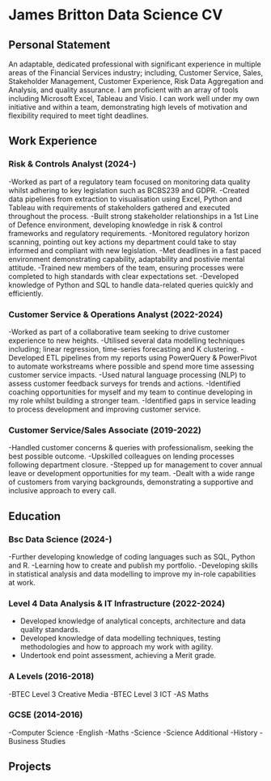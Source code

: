 # James Britton Data Science CV

## Personal Statement

An adaptable, dedicated professional with significant experience in multiple areas of the Financial Services industry; including, Customer Service, Sales, Stakeholder Management, Customer Experience, Risk Data Aggregation and Analysis, and quality assurance.
I am proficient with an array of tools including Microsoft Excel, Tableau and Visio. I can work well under my own initiative and within a team, demonstrating high levels of motivation and flexibility required to meet tight deadlines.

## Work Experience
### Risk & Controls Analyst (2024-)
-Worked as part of a regulatory team focused on monitoring data quality whilst adhering to key legislation such as BCBS239 and GDPR.
-Created data pipelines from extraction to visualisation using Excel, Python and Tableau with requirements of stakeholders gathered and executed throughout the process.
-Built strong stakeholder relationships in a 1st Line of Defence environment, developing knowledge in risk & control frameworks and regulatory requirements.
-Monitored regulatory horizon scanning, pointing out key actions my department could take to stay informed and compliant with new legislation.
-Met deadlines in a fast paced environment demonstrating capability, adaptability and postivie mental attitude.
-Trained new members of the team, ensuring processes were completed to high standards with clear expectations set.
-Developed knowledge of Python and SQL to handle data-related queries quickly and efficiently.

### Customer Service & Operations Analyst (2022-2024)
-Worked as part of a collaborative team seeking to drive customer experience to new heights.
-Utilised several data modelling techniques including; linear regression, time-series forecasting and K clustering.
-Developed ETL pipelines from my reports using PowerQuery & PowerPivot to automate workstreams where possible and spend more time assessing customer service impacts.
-Used natural language processing (NLP) to assess customer feedback surveys for trends and actions.
-Identified coaching opportunities for myself and my team to continue developing in my role whilst building a stronger team.
-Identified gaps in service leading to process development and improving customer service.

### Customer Service/Sales Associate (2019-2022)
-Handled customer concerns & queries with professionalism, seeking the best possible outcome.
-Upskilled colleagues on lending processes following department closure.
-Stepped up for management to cover annual leave or development  opportunities for my team.
-Dealt with a wide range of customers from varying backgrounds, demonstrating a supportive and inclusive approach to every call.

## Education
### Bsc Data Science (2024-)
-Further developing knowledge of coding languages such as SQL, Python and R.
-Learning how to create and publish my portfolio.
-Developing skills in statistical analysis and data modelling to improve my in-role capabilities at work.

### Level 4 Data Analysis & IT Infrastructure (2022-2024)
- Developed knowledge of analytical concepts, architecture and data quality standards.
- Developed knowledge of data modelling techniques, testing methodologies and how to approach my work with agility.
- Undertook end point assessment, achieving a Merit grade.

### A Levels (2016-2018)
-BTEC Level 3 Creative Media
-BTEC Level 3 ICT
-AS Maths

### GCSE (2014-2016)
-Computer Science
-English
-Maths
-Science
-Science Additional
-History
-Business Studies

## Projects




